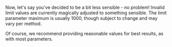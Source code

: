 Now, let's say you've decided to be a bit less sensible - no problem! Invalid limit values are currently magically adjusted to something sensible. The limit parameter maximum is usually 1000, though subject to change and may vary per method. 

Of course, we recommend providing reasonable values for best results, as with most parameters.
